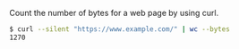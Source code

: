 Count the number of bytes for a web page by using curl.

```bash
$ curl --silent "https://www.example.com/" | wc --bytes
1270
```